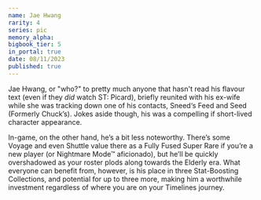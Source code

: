 ```yaml
---
name: Jae Hwang
rarity: 4
series: pic
memory_alpha:
bigbook_tier: 5
in_portal: true
date: 08/11/2023
published: true
---
```


Jae Hwang, or "who?" to pretty much anyone that hasn't read his flavour text (even if they *did* watch ST: Picard), briefly reunited with his ex-wife while she was tracking down one of his contacts, Sneed‘s Feed and Seed (Formerly Chuck’s). Jokes aside though, his was a compelling if short-lived character appearance.

In-game, on the other hand, he’s a bit less noteworthy. There’s some Voyage and even Shuttle value there as a Fully Fused Super Rare if you’re a new player (or Nightmare Mode™ aficionado), but he’ll be quickly overshadowed as your roster plods along towards the Elderly era. What everyone can benefit from, however, is his place in three Stat-Boosting Collections, and potential for up to three more, making him a worthwhile investment regardless of where you are on your Timelines journey.
